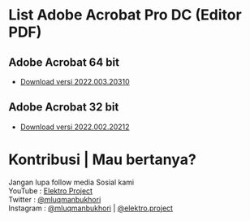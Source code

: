 # List Adobe Acrobat Pro DC (Editor PDF)

## Adobe Acrobat 64 bit
* [Download versi 2022.003.20310](xhttps://drive.google.com/file/d/1GS3989zlaOmQhWisU8TGn-TQpl_GvgJw/view?usp=sharing)

## Adobe Acrobat 32 bit
* [Download versi 2022.002.20212](xhttps://drive.google.com/file/d/124hEvV38_QfRlJEzcTG0en7D9SUF06mv/view?usp=sharing)

# Kontribusi | Mau bertanya?
Jangan lupa follow media Sosial kami <br>
YouTube : [Elektro Project](https://www.youtube.com/elektroproject) <br>
Twitter : [@mluqmanbukhori](https://twitter.com/mluqmanbukhori) <br>
Instagram : [@mluqmanbukhori](https://instagram.com/mluqmanbukhori) | [@elektro.project](https://instagram.com/elektro.project)
